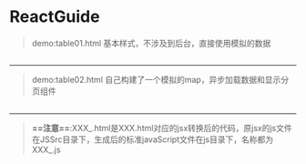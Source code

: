 # ReactGuide

> demo:table01.html 基本样式，不涉及到后台，直接使用模拟的数据

## 
--- 

> demo:table02.html 自己构建了一个模拟的map，异步加载数据和显示分页组件

## 
--- 

> **==注意==**:XXX_.html是XXX.html对应的jsx转换后的代码，原jsx的js文件在JSSrc目录下，生成后的标准javaScript文件在js目录下，名称都为XXX_.js
